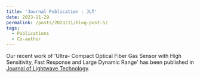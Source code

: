 ```yaml
---
title: 'Journal Publication : JLT'
date: 2023-11-29
permalink: /posts/2023/11/blog-post-5/
tags:
  - Publications
  - Co-author
---
```


Our recent work of 'Ultra- Compact Optical Fiber Gas Sensor with High Sensitivity, Fast Response and Large  Dynamic Range' has been published in [Journal of Lightwave Technology](https://ieeexplore.ieee.org/abstract/document/10333340).

